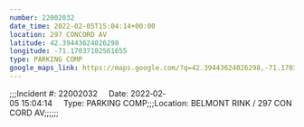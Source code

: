 ```yaml
---
number: 22002032
date_time: 2022-02-05T15:04:14+00:00
location: 297 CONCORD AV
latitude: 42.39443624026298
longitude: -71.17037102561655
type: PARKING COMP
google_maps_link: https://maps.google.com/?q=42.39443624026298,-71.17037102561655
---
```


;;;Incident #: 22002032     Date: 2022‐02‐05 15:04:14     Type: PARKING COMP;;;Location: BELMONT RINK / 297 CONCORD AV;;;;;;
